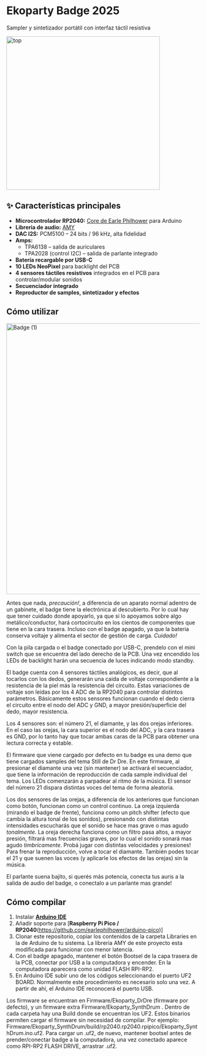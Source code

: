 # Ekoparty Badge 2025
Sampler y sintetizador portátil con interfaz táctil resistiva

<img width="400" height="400" alt="top" src="https://github.com/user-attachments/assets/4f4eef39-ad58-40c7-97ec-2b52d8b22233" />

## ✨ Características principales
- **Microcontrolador RP2040:** [Core de Earle Philhower](https://github.com/earlephilhower/arduino-pico) para Arduino
- **Libreria de audio:** [AMY](https://github.com/shorepine/amy)
- **DAC I2S:** PCM5100 – 24 bits / 96 kHz, alta fidelidad
- **Amps:**
  - TPA6138 – salida de auriculares
  - TPA2028 (control I2C) – salida de parlante integrado
- **Batería recargable por USB-C**
- **10 LEDs NeoPixel** para backlight del PCB
- **4 sensores táctiles resistivos** integrados en el PCB para controlar/modular sonidos
- **Secuenciador integrado**
- **Reproductor de samples, sintetizador y efectos**

## Cómo utilizar
<img width="1371" height="706" alt="Badge (1)" src="https://github.com/user-attachments/assets/4f605918-3534-4945-80dd-0dc6b43e8bf5" />

Antes que nada, *precaución!*, a diferencia de un aparato normal adentro de un gabinete, el badge tiene la electrónica al descubierto. Por lo cual hay que tener cuidado donde apoyarlo, ya que si lo apoyamos sobre algo metálico/conductor, hará cortocircuito en los cientos de componentes que tiene en la cara trasera. Incluso con el badge apagado, ya que la bateria conserva voltaje y alimenta el sector de gestión de carga. *Cuidado!*

Con la pila cargada o el badge conectado por USB-C, prendelo con el mini switch que se encuentra del lado derecho de la PCB. Una vez encendido los LEDs de backlight harán una secuencia de luces indicando modo standby.

El badge cuenta con 4 sensores táctiles analógicos, es decir, que al tocarlos con los dedos, generarán una caida de voltaje correspondiente a la resistencia de la piel más la resistencia del circuito. Estas variaciones de voltaje son leídas por los 4 ADC de la RP2040 para controlar distintos parámetros. Básicamente estos sensores funcionan cuando el dedo cierra el circuito entre el nodo del ADC y GND, a mayor presión/superficie del dedo, mayor resistencia.

Los 4 sensores son: el número 21, el diamante, y las dos orejas inferiores. En el caso las orejas, la cara superior es el nodo del ADC, y la cara trasera es GND, por lo tanto hay que tocar ambas caras de la PCB para obtener una lectura correcta y estable.

El firmware que viene cargado por defecto en tu badge es una demo que tiene cargados samples del tema Still de Dr Dre. En este firmware, al presionar el diamante una vez (sin mantener) se activará el secuenciador, que tiene la información de reproducción de cada sample individual del tema. Los LEDs comenzarán a parpadear al ritmo de la música. El sensor del número 21 dispara distintas voces del tema de forma aleatoria. 

Los dos sensores de las orejas, a diferencia de los anteriores que funcionan como botón,  funcionan como un control continuo. La oreja izquierda (mirando el badge de frente), funciona como un pitch shifter (efecto que cambia la altura tonal de los sonidos), presionando con distintas intensidades escucharás que el sonido se hace mas grave o mas agudo *tonalmente*.
La oreja derecha funciona como un filtro pasa altos, a mayor presión, filtrará mas frecuencias graves, por lo cual el sonido sonará mas agudo *timbricamente*. Probá jugar con distintas velocidades y presiones!
Para frenar la reproducción, volve a tocar el diamante. También podes tocar el 21 y que suenen las voces (y aplicarle los efectos de las orejas) sin la música. 

El parlante suena bajito, si querés más potencia, conecta tus auris a la salida de audio del badge, o conectalo a un parlante mas grande!

## Cómo compilar

1. Instalar [**Arduino IDE**](https://www.arduino.cc/en/software/)
2. Añadir soporte para [**Raspberry Pi Pico / RP2040**(https://github.com/earlephilhower/arduino-pico)]
3. Clonar este repositorio, copiar los contenidos de la carpeta Libraries en la de Arduino de tu sistema. La libreria AMY de este proyecto esta modificada para funcionar con menor latencia.
4. Con el badge apagado, mantener el botón Bootsel de la capa trasera de la PCB, conectar por USB a la computadora y encender. En la computadora aparecera como unidad FLASH RPI-RP2. 
5. En Arduino IDE subir uno de los códigos seleccionando el puerto UF2 BOARD. Normalmente este procedimiento es necesario solo una vez. A partir de ahí, el Arduino IDE reconocerá el puerto USB.

Los firmware se encuentran en Firmware/Ekoparty_DrDre (firmware por defecto), y un firmware extra Firmware/Ekoparty_SynthDrum . Dentro de cada carpeta hay una Build donde se encuentran los UF2. Estos binarios permiten cargar el firmware sin necesidad de compilar. Por ejemplo: Firmware/Ekoparty_SynthDrum/build/rp2040.rp2040.rpipico/Ekoparty_SynthDrum.ino.uf2. 
Para cargar un .uf2, de nuevo, mantener bootsel antes de prender/conectar badge a la computadora, una vez conectado aparece como RPI-RP2 FLASH DRIVE, arrastrar .uf2.

